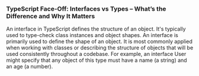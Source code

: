 ### TypeScript Face-Off: Interfaces vs Types – What’s the Difference and Why It Matters

An interface in TypeScript defines the structure of an object. It's typically used to type-check class instances and object shapes.  An interface is primarily used to define the shape of an object. It is most commonly applied when working with classes or describing the structure of objects that will be used consistently throughout a codebase. For example, an interface User might specify that any object of this type must have a name (a string) and an age (a number).
